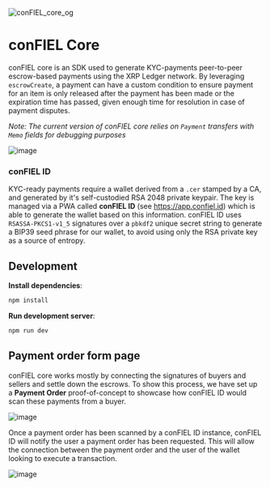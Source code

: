 ![conFIEL_core_og](https://github.com/conFIEL/confiel-core/assets/1128312/0e8630ed-b958-4f7c-8251-9e38b9f850f1)

# conFIEL Core

conFIEL core is an SDK used to generate KYC-payments peer-to-peer escrow-based payments using the XRP Ledger network. By leveraging `escrowCreate`, a payment can have a custom condition to ensure payment for an item is only released after the payment has been made or the expiration time has passed, given enough time for resolution in case of payment disputes.

*Note: The current version of conFIEL core relies on `Payment` transfers with `Memo` fields for debugging purposes*

![image](https://github.com/conFIEL/confiel-core/assets/1128312/a41c2366-ec99-4617-a504-f029d68c8c34)

### conFIEL ID
KYC-ready payments require a wallet derived from a `.cer` stamped by a CA, and generated by it's self-custodied RSA 2048 private keypair. The key is managed via a PWA called **conFIEL ID** (see https://app.confiel.id) which is able to generate the wallet based on this information. conFIEL ID uses `RSASSA-PKCS1-v1_5` signatures over a `pbkdf2` unique secret string to generate a BIP39 seed phrase for our wallet, to avoid using only the RSA private key as a source of entropy.

## Development

**Install dependencies**:

```bash
npm install
```

**Run development server**:

```bash
npm run dev
```

## Payment order form page

conFIEL core works mostly by connecting the signatures of buyers and sellers and settle down the escrows. To show this process, we have set up a **Payment Order** proof-of-concept to showcase how conFIEL ID would scan these payments from a buyer.

![image](https://github.com/conFIEL/confiel-core/assets/1128312/3ce3d92b-a91c-4008-ab30-68f10ee21787)

Once a payment order has been scanned by a conFIEL ID instance, conFIEL ID will notify the user a payment order has been requested. This will allow the connection between the payment order and the user of the wallet looking to execute a transaction.

![image](https://github.com/conFIEL/confiel-core/assets/1128312/fa7dfa65-9f79-426e-a3f1-8cfc96bbf7ac)

